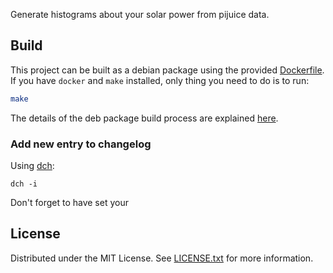 Generate histograms about your solar power from pijuice data.

## Build

This project can be built as a debian package using the provided [Dockerfile](Dockerfile). If you have
`docker` and `make` installed, only thing you need to do is to run:

```bash
make
```

The details of the deb package build process are explained [here](https://opensource.com/article/20/4/package-python-applications-linux).

### Add new entry to changelog
Using [dch](https://manpages.debian.org/jessie/devscripts/dch.1.en.html):

`dch -i`

Don't forget to have set your 

## License

Distributed under the MIT License. See [LICENSE.txt](LICENSE.txt) for more information.

